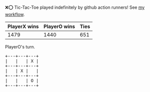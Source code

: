 :x::o: Tic-Tac-Toe played indefinitely by github action runners! See [my workflow](.github/workflows/play.yaml).

|PlayerX wins|PlayerO wins|Ties|
|-|-|-|
|1479|1440|651|

PlayerO's turn.

<pre>
+---+---+---+
|   |   | X |
+---+---+---+
|   | X |   |
+---+---+---+
|   |   | O |
+---+---+---+
</pre>
